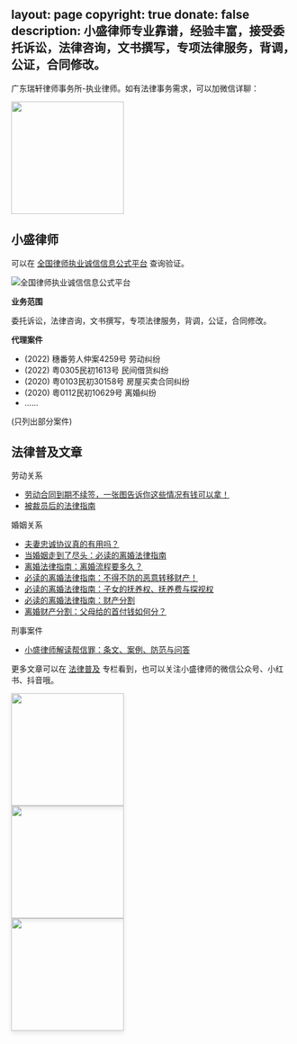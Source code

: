 layout: page
copyright: true
donate: false
description: 小盛律师专业靠谱，经验丰富，接受委托诉讼，法律咨询，文书撰写，专项法律服务，背调，公证，合同修改。
---

广东瑞轩律师事务所-执业律师。如有法律事务需求，可以加微信详聊：

<div style="display: flex; justify-content: space-start;">
 <img src="https://slefboot-1251736664.cos.ap-beijing.myqcloud.com/20230721_lawer_sheng_wx_small.png" style="height: 200px;">
</div>

## 小盛律师

可以在 [全国律师执业诚信信息公式平台](https://credit.acla.org.cn/) 查询验证。

![全国律师执业诚信信息公式平台](https://slefboot-1251736664.cos.ap-beijing.myqcloud.com/20230909_lawer_sheng_rui.png)

**业务范围**

委托诉讼，法律咨询，文书撰写，专项法律服务，背调，公证，合同修改。

**代理案件**

- (2022) 穗番劳人仲案4259号 劳动纠纷
- (2022) 粤0305民初1613号 民间借货纠纷
- (2020) 粤0103民初30158号 房屋买卖合同纠纷
- (2020) 粵0112民初10629号 离婚纠纷
- ......

(只列出部分案件)

## 法律普及文章

劳动关系
- [劳动合同到期不续签，一张图告诉你这些情况有钱可以拿！](https://selfboot.cn/2023/08/23/employment_renewal/)
- [被裁员后的法律指南](https://selfboot.cn/2023/06/06/gpt4_lawer_helper/)

婚姻关系

- [夫妻忠诚协议真的有用吗？](https://selfboot.cn/2023/08/21/loyalty-agreement/)
- [当婚姻走到了尽头：必读的离婚法律指南](https://selfboot.cn/2023/07/21/divorce_legal_knowlage/)
- [离婚法律指南：离婚流程要多久？](https://selfboot.cn/2023/08/05/divorce_legal_longtime/)
- [必读的离婚法律指南：不得不防的恶意转移财产！](https://selfboot.cn/2023/09/08/divorce_money_hide/)
- [必读的离婚法律指南：子女的抚养权、抚养费与探视权](https://selfboot.cn/2023/08/13/divorce_legal_children/)
- [必读的离婚法律指南：财产分割](https://selfboot.cn/2023/07/23/divorce_legal_money/)
- [离婚财产分割：父母给的首付钱如何分？](https://selfboot.cn/2023/07/29/divorce_legal_money_parent/)

刑事案件
- [小盛律师解读帮信罪：条文、案例、防范与问答](https://selfboot.cn/2023/08/16/assisting_in_fraud/)

更多文章可以在 [法律普及](https://selfboot.cn/categories/%E6%B3%95%E5%BE%8B%E6%99%AE%E5%8F%8A/) 专栏看到，也可以关注小盛律师的微信公众号、小红书、抖音哦。

<div class="pure-g">
  <div class="pure-u-1 pure-u-md-1-3" style="width: auto;">
    <img src="https://slefboot-1251736664.cos.ap-beijing.myqcloud.com/20230914_wx_qrcode_2.png" style="height: 200px; margin-right: 10px; box-shadow: 0 4px 8px rgba(0, 0, 0, 0.1);">
  </div>
  <div class="pure-u-1 pure-u-md-1-3" style="width: auto;">
    <img src="https://slefboot-1251736664.cos.ap-beijing.myqcloud.com/20230914_xhs_qrcode_2.png" style="height: 200px; margin-right: 10px; box-shadow: 0 4px 8px rgba(0, 0, 0, 0.1);">
  </div>
  <div class="pure-u-1 pure-u-md-1-3" style="width: auto;">
    <img src="https://slefboot-1251736664.cos.ap-beijing.myqcloud.com/20230914_dy_qrcode.png" style="height: 200px; margin-right: 10px; box-shadow: 0 4px 8px rgba(0, 0, 0, 0.1);">
  </div>
</div>
